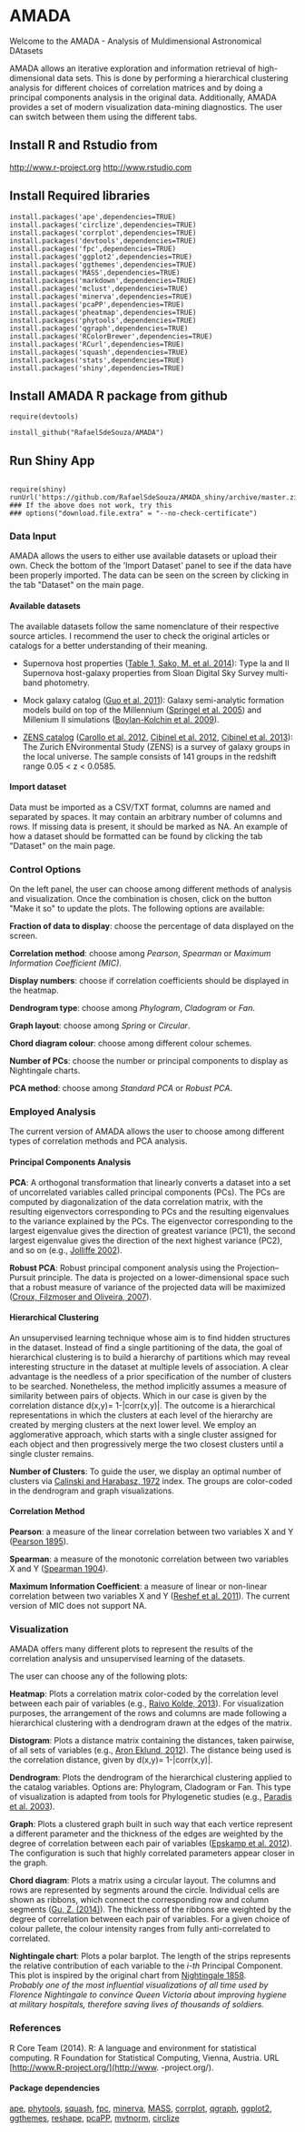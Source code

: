 # AMADA

Welcome to the AMADA - Analysis of Muldimensional Astronomical DAtasets 

AMADA allows an iterative exploration and information retrieval of high-dimensional data sets.
This is done by performing a hierarchical clustering analysis for different choices of correlation matrices and by doing a principal components analysis
in the original data. Additionally, AMADA provides a set of modern  visualization data-mining diagnostics.  The user can switch between them using the different tabs. 

## Install R and Rstudio from 

http://www.r-project.org
http://www.rstudio.com


## Install Required libraries
```{r,results='hide',message=FALSE, cache=FALSE}
install.packages('ape',dependencies=TRUE)
install.packages('circlize',dependencies=TRUE)
install.packages('corrplot',dependencies=TRUE)
install.packages('devtools',dependencies=TRUE)
install.packages('fpc',dependencies=TRUE)
install.packages('ggplot2',dependencies=TRUE)
install.packages('ggthemes',dependencies=TRUE)
install.packages('MASS',dependencies=TRUE)
install.packages('markdown',dependencies=TRUE)
install.packages('mclust',dependencies=TRUE)
install.packages('minerva',dependencies=TRUE)
install.packages('pcaPP',dependencies=TRUE)
install.packages('pheatmap',dependencies=TRUE)
install.packages('phytools',dependencies=TRUE)
install.packages('qgraph',dependencies=TRUE)
install.packages('RColorBrewer',dependencies=TRUE)
install.packages('RCurl',dependencies=TRUE)
install.packages('squash',dependencies=TRUE)
install.packages('stats',dependencies=TRUE)
install.packages('shiny',dependencies=TRUE)
```




## Install AMADA R package from github
```{r,results='hide',message=FALSE, cache=FALSE}
require(devtools)

install_github("RafaelSdeSouza/AMADA")
```

## Run Shiny App
```{r,results='hide',message=FALSE, cache=FALSE}

require(shiny)
runUrl('https://github.com/RafaelSdeSouza/AMADA_shiny/archive/master.zip')
### If the above does not work, try this
### options("download.file.extra" = "--no-check-certificate") 
```



###  Data Input
  
AMADA allows the users to either use available datasets or upload their own.   Check the bottom of the 'Import Dataset' panel to see if the data have been properly imported. The data can be seen on the screen by clicking in the tab "Dataset" on the main page. 

#### Available datasets

The available  datasets  follow the same nomenclature of their respective source articles. I recommend  the user to check the original articles or catalogs for a better understanding of their meaning.

* Supernova host properties ([Table 1, Sako, M. et al. 2014](http://adsabs.harvard.edu/abs/2014arXiv1401.3317S)): Type Ia and II  Supernova host-galaxy  properties  from  Sloan Digital Sky Survey  multi-band photometry.

* Mock galaxy catalog ([Guo et al. 2011](http://adsabs.harvard.edu/abs/2011MNRAS.413..101G)): Galaxy semi-analytic  formation models build on top of  the Millennium  ([Springel et al. 2005](http://adsabs.harvard.edu/abs/2003MNRAS.339..312S)) and Millenium II simulations ([Boylan-Kolchin et al. 2009](http://adsabs.harvard.edu/abs/2009MNRAS.398.1150B)). 

* [ZENS catalog](http://www.astro.ethz.ch/carollo/research/ZENS) ([Carollo et al. 2012](http://arxiv.org/abs/1206.5807), [Cibinel et al. 2012](http://arxiv.org/abs/1206.6108), [Cibinel et al. 2013](http://adsabs.harvard.edu/cgi-bin/bib_query?arXiv:1206.6496)): The Zurich ENvironmental Study (ZENS) is a survey of galaxy groups in the local universe.  The  sample consists of 141 groups in the  redshift range 0.05 < z < 0.0585.
    


#### Import dataset

 Data must be imported as a CSV/TXT format, columns are named and  separated by  spaces.
It may contain an arbitrary number of columns and rows. If missing data is present, it should be marked as NA. An example of how a dataset should be formatted can be found by clicking the tab "Dataset" on the main page.

### Control Options

On the left panel, the user can choose among different methods of analysis and visualization. Once the combination is chosen, click on the button "Make it so" to update the plots. The following options are available:

**Fraction of data to display**: choose the percentage of data displayed on the screen. 

 **Correlation method**: choose among *Pearson*, *Spearman* or *Maximum Information Coefficient (MIC)*. 

 **Display numbers**: choose if correlation coefficients should be displayed in the heatmap. 

**Dendrogram type**: choose among *Phylogram*, *Cladogram* or *Fan*.

**Graph layout**: choose among *Spring* or *Circular*.

 **Chord diagram colour**: choose among different colour schemes. 


 **Number of PCs**: choose the number or principal components to display as Nightingale charts. 

 **PCA method**: choose among *Standard PCA* or *Robust PCA*. 


### Employed  Analysis 


The current version of AMADA allows the user to choose among different types of correlation methods and PCA analysis.  

#### Principal Components Analysis


 **PCA**: A orthogonal  transformation that linearly converts  a  dataset into a set of uncorrelated  variables called principal components (PCs). The PCs are computed by diagonalization of the data correlation matrix, with the resulting eigenvectors corresponding to PCs and the resulting
eigenvalues to the variance explained by the PCs.
The eigenvector corresponding to the largest eigenvalue gives the direction
of greatest variance (PC1), the second largest eigenvalue gives the direction
of the next highest variance (PC2), and so on (e.g., [Jolliffe 2002](http://www.springer.com/statistics/statistical+theory+and+methods/book/978-0-387-95442-4)). 

 **Robust PCA**:  Robust  principal component analysis using the Projection–Pursuit principle. The data is projected on  a lower-dimensional space such that a robust measure of variance of the projected data will be maximized ([Croux, Filzmoser and Oliveira, 2007](http://www.sciencedirect.com/science/article/pii/S016974390700007X)). 

#### Hierarchical Clustering
An unsupervised learning technique whose aim is to find hidden structures  in the dataset. 
Instead of find a single partitioning of the
data, the goal of hierarchical clustering is to build a hierarchy of partitions which may reveal interesting structure in the dataset at multiple levels of association. A clear advantage is the needless of a prior specification of the number of clusters to be searched.
Nonetheless, the method implicitly  assumes a measure of similarity between pairs of objects. Which in our case is given by the correlation distance d(x,y)= 1-|corr(x,y)|. The outcome is a hierarchical representations in which
the clusters at each level of the hierarchy are created by merging clusters
at the next lower level.
We employ an agglomerative approach, which starts with a single cluster assigned for each object and then
progressively merge the two closest clusters until a single cluster remains.

**Number of Clusters**:  To guide the user, we  display an optimal number of clusters via [Calinski and Harabasz, 1972](http://www.tandfonline.com/doi/abs/10.1080/03610927408827101#.VFtZ_77ZLlc) index. The groups are  color-coded  in the dendrogram and graph visualizations.


#### Correlation Method

**Pearson**: a measure of the linear correlation  between two variables X and Y ([Pearson  1895](http://adsabs.harvard.edu/abs/1895RSPS...58..240P)).

**Spearman**: a measure of the monotonic  correlation  between two variables X and Y 
([Spearman 1904](http://www.jstor.org/stable/1412159?origin=JSTOR-pdf)).

**Maximum Information Coefficient**: a measure of linear or non-linear correlation  between two variables X and Y ([Reshef et al. 2011](http://www.sciencemag.org/content/334/6062/1518)). The current version of MIC does not support NA.



### Visualization
AMADA offers many different plots to represent the results of the  correlation analysis and unsupervised learning of the datasets.


The user can choose any of the following plots:


**Heatmap**: Plots a correlation matrix color-coded by the correlation level between each pair of variables (e.g., [Raivo Kolde, 2013](http://CRAN.R-project.org/package=pheatmap)). For visualization purposes, the arrangement of the rows and columns are made following a hierarchical clustering with a dendrogram drawn at the edges of the matrix.

**Distogram**: Plots  a distance  matrix  containing the distances, taken pairwise, of  all sets of variables (e.g., [Aron Eklund,  2012](http://www.cbs.dtu.dk/~eklund/squash/)). The distance being used is the correlation distance, given by d(x,y)= 1-|corr(x,y)|. 

**Dendrogram**:  Plots the dendrogram of the hierarchical clustering applied to the catalog variables. Options are: Phylogram, Cladogram or Fan. This type of visualization is adapted from  tools for  Phylogenetic studies
(e.g., [Paradis et al. 2003](http://bioinformatics.oxfordjournals.org/content/20/2/289.abstract)). 

**Graph**: Plots a clustered graph built in such way that each vertice represent a different parameter and the thickness of the edges are weighted by the degree of correlation between each pair of variables ([Epskamp et al. 2012](http://www.jstatsoft.org/v48/i04/)). The configuration is such that highly correlated parameters appear closer in the graph.

**Chord diagram**: Plots a matrix using a  circular layout. The columns and rows are represented by segments around the circle. Individual cells are shown as ribbons, which connect the corresponding row and column segments ([Gu, Z. (2014)](http://bioinformatics.oxfordjournals.org/content/early/2014/06/14/bioinformatics.btu393)). The  thickness of the ribbons  are weighted by the degree of correlation between each pair of variables. For a given choice of colour pallete, the colour intensity ranges from fully anti-correlated to correlated.   


**Nightingale chart**: Plots a polar barplot. The length of the strips represents  the relative contribution of  each variable to the *i-th* Principal Component. This plot  is inspired by the original chart from  [Nightingale 1858](http://www.florence-nightingale-avenging-angel.co.uk/Nightingale_Hockey_Stick.pdf).  
*Probably one of the most influential visualizations of all time used by  Florence Nightingale to convince Queen Victoria about improving hygiene at military hospitals, therefore  saving lives of  thousands of soldiers.*

### References
R Core Team (2014). R: A language and environment for statistical computing. R
Foundation for Statistical Computing, Vienna, Austria. URL [http://www.R-project.org/](http://www.
-project.org/).

#### Package dependencies

[ape](http://bioinformatics.oxfordjournals.org/content/20/2/289.abstract),
[phytools](http://onlinelibrary.wiley.com/doi/10.1111/j.2041-210X.2011.00169.x/abstract),
[squash](http://CRAN.R-project.org/package=squash),
[fpc](http://CRAN.R-project.org/package=fpc),
[minerva](http://CRAN.R-project.org/package=minerva),
[MASS](http://www.stats.ox.ac.uk/pub/MASS4),
[corrplot](http://CRAN.R-project.org/package=corrplot),
[qgraph](http://www.jstatsoft.org/v48/i04/),
[ggplot2](http://had.co.nz/ggplot2/book),
[ggthemes](http://CRAN.R-project.org/package=ggthemes),
[reshape](http://www.jstatsoft.org/v21/i12/paper),
[pcaPP](http://CRAN.R-project.org/package=pcaPP),
[mvtnorm](http://CRAN.R-project.org/package=mvtnorm),
[circlize](http://CRAN.R-project.org/package=circlize)


